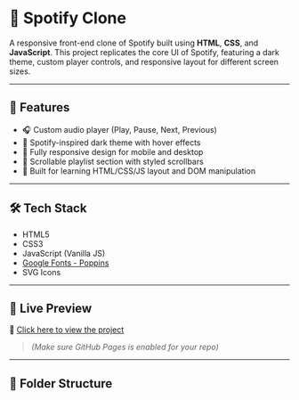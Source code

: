 # 🎵 Spotify Clone

A responsive front-end clone of Spotify built using **HTML**, **CSS**, and **JavaScript**. This project replicates the core UI of Spotify, featuring a dark theme, custom player controls, and responsive layout for different screen sizes.

---

## 🌟 Features

- 🎧 Custom audio player (Play, Pause, Next, Previous)
- 🎨 Spotify-inspired dark theme with hover effects
- 📱 Fully responsive design for mobile and desktop
- 📂 Scrollable playlist section with styled scrollbars
- 🧠 Built for learning HTML/CSS/JS layout and DOM manipulation

---

## 🛠️ Tech Stack

- HTML5
- CSS3
- JavaScript (Vanilla JS)
- [Google Fonts - Poppins](https://fonts.google.com/specimen/Poppins)
- SVG Icons

---

## 🚀 Live Preview

🔗 [Click here to view the project]( https://parth0904.github.io/Spotify/)

> *(Make sure GitHub Pages is enabled for your repo)*

---

## 📂 Folder Structure

